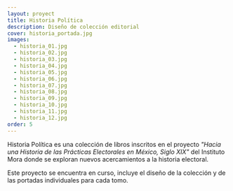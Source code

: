 ```yaml
---
layout: proyect
title: Historia Política
description: Diseño de colección editorial
cover: historia_portada.jpg
images:
  - historia_01.jpg
  - historia_02.jpg
  - historia_03.jpg
  - historia_04.jpg
  - historia_05.jpg
  - historia_06.jpg
  - historia_07.jpg
  - historia_08.jpg
  - historia_09.jpg
  - historia_10.jpg
  - historia_11.jpg
  - historia_12.jpg
order: 5
---
```


Historia Política es una colección de libros inscritos en el proyecto *"Hacia una Historia de las Prácticas Electorales en México, Siglo XIX"* del Instituto Mora donde se exploran nuevos acercamientos a la historia electoral.

Este proyecto se encuentra en curso, incluye el diseño de la colección y de las portadas individuales para cada tomo.
